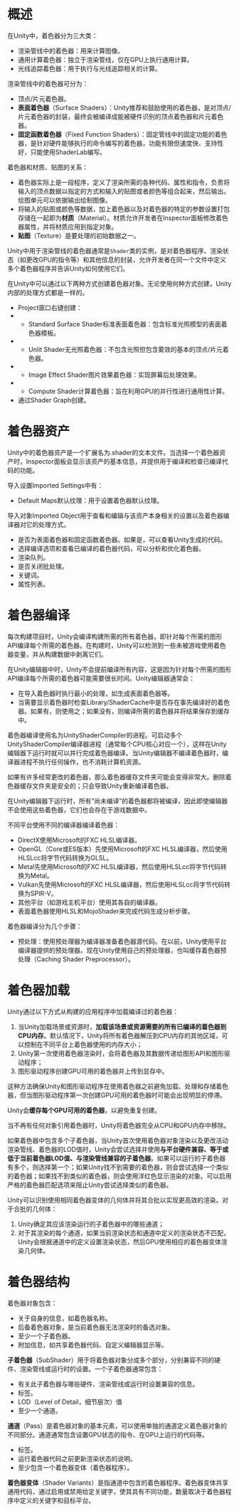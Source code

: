 # 概述

在Unity中，着色器分为三大类：

- 渲染管线中的着色器：用来计算图像。
- 通用计算着色器：独立于渲染管线，仅在GPU上执行通用计算。
- 光线追踪着色器：用于执行与光线追踪相关的计算。

渲染管线中的着色器可分为：

- 顶点/片元着色器。
- **表面着色器**（Surface Shaders）：Unity推荐和鼓励使用的着色器，是对顶点/片元着色器的封装，最终会被编译成能被硬件识别的顶点着色器和片元着色器。
- **固定函数着色器**（Fixed Function Shaders）：固定管线中的固定功能的着色器，是针对硬件能够执行的命令编写的着色器，功能有限但速度快、支持性好，只能使用ShaderLab编写。

着色器和材质、贴图的关系：

- 着色器实际上是一段程序，定义了渲染所需的各种代码、属性和指令，负责将输入的顶点数据以指定的方式和输入的贴图或者颜色等组合起来，然后输出。绘图单元可以依据输出绘制图像。
- 将输入的贴图或颜色等数据，加上着色器以及对着色器的特定的参数设置打包存储在一起即为**材质**（Material）。材质允许开发者在Inspector面板修改着色器属性，并将材质应用到指定对象。
- **贴图**（Texture）是要处理的初始数据之一。

Unity中用于渲染管线的着色器通常是`Shader`类的实例，是对着色器程序、渲染状态（如更改GPU的指令等）和其他信息的封装，允许开发者在同一个文件中定义多个着色器程序并告诉Unity如何使用它们。

在Unity中可以通过以下两种方式创建着色器对象。无论使用何种方式创建，Unity内部的处理方式都是一样的。

- Project窗口右键创建：
- - Standard Surface Shader标准表面着色器：包含标准光照模型的表面着色器模板。
- - Unlit Shader无光照着色器：不包含光照但包含雾效的基本的顶点/片元着色器。
- - Image Effect Shader图片效果着色器：实现屏幕后处理效果。
- - Compute Shader计算着色器：旨在利用GPU的并行性进行通用性计算。
- 通过Shader Graph创建。

# 着色器资产

Unity中的着色器资产是一个扩展名为.shader的文本文件。当选择一个着色器资产时，Inspector面板会显示该资产的基本信息，并提供用于编译和检查已编译代码的功能。

导入设置Imported Settings中有：

- Default Maps默认纹理：用于设置着色器默认纹理。

导入对象Imported Object用于查看和编辑与该资产本身相关的设置以及着色器编译器对它的处理方式。

- 是否为表面着色器和固定函数着色器。如果是，可以查看Unity生成的代码。
- 选择编译选项和查看已编译的着色器代码，可以分析和优化着色器。
- 渲染队列。
- 是否关闭批处理。
- 关键词。
- 属性列表。

# 着色器编译

每次构建项目时，Unity会编译构建所需的所有着色器，即针对每个所需的图形API编译每个所需的着色器。在构建时，Unity可以检测到一些未被游戏使用着色器变量，并从构建数据中剥离它们。

在Unity编辑器中时，Unity不会提前编译所有内容，这是因为针对每个所需的图形API编译每个所需的着色器可能需要很长时间。Unity编辑器通常会：

- 在导入着色器时执行最小的处理，如生成表面着色器等。
- 当需要显示着色器时检查Library/ShaderCache中是否存在事先编译好的着色器。如果有，则使用之；如果没有，则编译所需的着色器并将结果保存到缓存中。

着色器编译使用名为UnityShaderCompiler的进程。可启动多个UnityShaderCompiler编译器进程（通常每个CPU核心对应一个），这样在Unity编辑器下运行时就可以并行完成着色器编译。当Unity编辑器不编译着色器时，编译器进程不执行任何操作，也不消耗计算机资源。

如果有许多经常更改的着色器，那么着色器缓存文件夹可能会变得非常大。删除着色器缓存文件夹是安全的；只会导致Unity重新编译着色器。

在Unity编辑器下运行时，所有“尚未编译”的着色器都将被编译，因此即使编辑器不会使用这些着色器，它们也会存在于游戏数据中。

不同平台使用不同的编译器编译着色器：

- DirectX使用Microsoft的FXC HLSL编译器。
- OpenGL（Core或ES版本）先使用Microsoft的FXC HLSL编译器，然后使用HLSLcc将字节代码转换为GLSL。
- Metal先使用Microsoft的FXC HLSL编译器，然后使用HLSLcc将字节代码转换为Metal。
- Vulkan先使用Microsoft的FXC HLSL编译器，然后使用HLSLcc将字节代码转换为SPIR-V。
- 其他平台（如游戏主机平台）使用其各自的编译器。
- 表面着色器使用HLSL和MojoShader来完成代码生成分析步骤。

着色器编译分为几个步骤：

- 预处理：使用预处理器为编译器准备着色器源代码。在以前，Unity使用平台编译器提供的预处理器。现在Unity使用自己的预处理器，也叫缓存着色器预处理（Caching Shader Preprocessor）。

# 着色器加载

Unity通过以下方式从构建的应用程序中加载编译过的着色器：

1. 当Unity加载场景或资源时，**加载该场景或资源需要的所有已编译的着色器到CPU内存**。默认情况下，Unity将所有着色器解压到CPU内存的其他区域，可以控制在不同平台上着色器使用的内存大小；
2. Unity第一次使用着色器渲染时，会将着色器及其数据传递给图形API和图形驱动程序；
3. 图形驱动程序创建GPU可用的着色器并上传到显存中。

这种方法确保Unity和图形驱动程序在使用着色器之前避免加载、处理和存储着色器，但当图形驱动程序第一次创建GPU可用的着色器时可能会出现明显的停滞。

Unity会**缓存每个GPU可用的着色器**，以避免重复创建。

当不再有任何对象引用着色器时，Unity将着色器完全从CPU和GPU内存中移除。

如果着色器中包含多个子着色器，当Unity首次使用着色器对象渲染以及更改活动渲染管线、着色器的LOD值时，Unity会尝试选择并使用**与平台硬件兼容、等于或低于当前着色器LOD值、与渲染管线兼容的子着色器**。如果可以运行的子着色器有多个，则选择第一个；如果Unity找不到需要的着色器，则会尝试选择一个类似的着色器；如果找不到类似的着色器，则会使用洋红色显示渲染的对象。可以启用严格的着色器匹配选项来阻止Unity尝试选择类似的着色器。

Unity可以识别使用相同着色器变体的几何体并将其合批以实现更高效的渲染。对于合批的几何体：

1. Unity确定其应该渲染运行的子着色器中的哪些通道；
2. 对于其渲染的每个通道，如果当前渲染状态和通道中定义的渲染状态不匹配，Unity会根据通道中的定义设置渲染状态，然后GPU使用相应的着色器变体渲染几何体。

# 着色器结构

着色器对象包含：

- 关于自身的信息，如着色器名称。
- 后备着色器对象，是当前着色器无法渲染时的备选对象。
- 至少一个子着色器。
- 附加信息，如共享着色器代码、自定义编辑器显示等。

**子着色器**（SubShader）用于将着色器对象分成多个部分，分别兼容不同的硬件、渲染管线或运行时的设置。一个子着色器通常包含：

- 有关此子着色器与哪些硬件、渲染管线或运行时设置兼容的信息。
- 标签。
- LOD（Level of Detail，细节层次）值
- 至少一个通道。

**通道**（Pass）是着色器对象的基本元素，可以使用单独的通道定义着色器对象的不同部分。通道通常包含设置GPU状态的指令、在GPU上运行的代码等。

- 标签。
- 运行着色器代码之前更新渲染状态的说明。
- 至少包含一个着色器变体（着色器程序）。

**着色器变体**（Shader Variants）是指通道中包含的着色器程序。着色器变体共享通用代码，通过启用或禁用给定关键字，使其具有不同功能，数量取决于着色器程序中定义的关键字和目标平台。